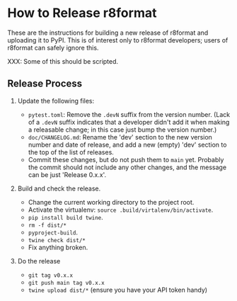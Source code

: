 How to Release r8format
=======================

These are the instructions for building a new release of r8format and
uploading it to PyPI. This is of interest only to r8format developers;
users of r8format can safely ignore this.

XXX: Some of this should be scripted.

Release Process
---------------

1. Update the following files:
   - `pytest.toml`: Remove the `.devN` suffix from the version number.
     (Lack of a `.devN` suffix indicates that a developer didn't add it
     when making a releasable change; in this case just bump the version
     number.)
   - `doc/CHANGELOG.md`: Rename the 'dev' section to the new version number
     and date of release, and add a new (empty) 'dev' section to the top of
     the list of releases.
   - Commit these changes, but do not push them to `main` yet. Probably the
     commit should not include any other changes, and the message can be
     just 'Release 0.x.x'.

2. Build and check the release.
   - Change the current working directory to the project root.
   - Activate the virtualenv: `source .build/virtalenv/bin/activate`.
   - `pip install build twine`.
   - `rm -f dist/*`
   - `pyproject-build`.
   - `twine check dist/*`
   - Fix anything broken.

3. Do the release
   - `git tag v0.x.x`
   - `git push main tag v0.x.x`
   - `twine upload dist/*` (ensure you have your API token handy)
